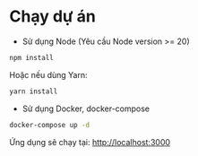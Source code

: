 # Chạy dự án

- Sử dụng Node (Yêu cầu Node version >= 20)

```bash
npm install
```

Hoặc nếu dùng Yarn:

```bash
yarn install
```

- Sử dụng Docker, docker-compose

```bash
docker-compose up -d
```

Ứng dụng sẽ chạy tại: [http://localhost:3000](http://localhost:3000)
